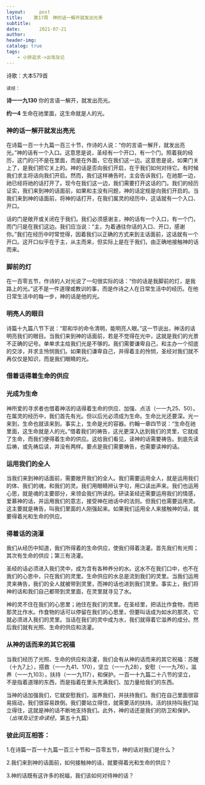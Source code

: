 ```yaml
---
layout:     post
title:    第17周　神的话一解开就发出光来
subtitle:   
date:       2021-07-21
author:     
header-img: 
catalog: true
tags:
    - 小排追求->出埃及记
---
```


诗歌：大本579首

`读经：`

**诗一一九130**	你的言语一解开，就发出亮光。

**约一4**	生命在祂里面，这生命就是人的光。

### **神的话一解开就发出亮光**

在诗篇一百一十九篇一百三十节，作诗的人说：“你的言语一解开，就发出亮光。”神的话有一个入口。这意思是说，圣经有一个开口，有一个门。照着我的经历，这门的闩不是在里面，而是在外面，它在我们这一边。这意思是说，如果门关上了，是我们把它关上的。神的话是否向我们开启，在于我们如何对待它。有时候我们求主将话向我们开启。然而，我们这样祷告时，主会告诉我们，在祂那一边，祂已经将祂的话打开了。现今在我们这一边，我们需要打开这话的门。我们的经历证实，我们来到神的话面前，如果和主没有问题，神的话定规是向我们开启的。当我们来到神的话面前，将神的话打开，在我们属灵的经历中，这话就有一个入口、开口。

话的门是敞开或关闭在于我们。我们必须感谢主，神的话有一个入口，有一个门，而门闩是在我们这边。我们应当说：“主，为着通往你话的入口、开口，感谢你。”我们在经历中时常觉得，因着我们以正确的方式来到主话面前，这话就有一个开口。这开口似乎在于主，从主而来，但实际上是在于我们，由正确地接触神的话而来。

### **脚前的灯**

在一百零五节，作诗的人对光说了一句很实际的话：“你的话是我脚前的灯，是我路上的光。”这不是一件道理或教训的事，而是作诗之人在日常生活中的经历。在他日常生活中的每一步，神的话是他的光。

### **明亮人的眼目**

诗篇十九篇八节下说：“耶和华的命令清明，能明亮人眼。”这一节说出，神活的话明亮我们的眼目。当我们来到神的话面前，若是不觉得在光中，这就是我们的光景不正确的记号。单单求主给我们光是不够的。我们需要谦卑自己，和主办一个彻底的交涉，并求主怜悯我们。如果我们谦卑自己，并得着主的怜悯，圣经对我们就不再仅仅是知识，而是我们眼睛的光。

### **借着话得着生命的供应**

### **光成为生命**

神所爱的寻求者也借着神活的话得着生命的供应、加强、点活（一一九25、50）。在属灵的经历中，我们首先有光。但以后光必须成为生命。生命比光还要深。光一来到，生命也就该来到。事实上，生命是光的容器。约翰一章四节说：“生命在祂里面，这生命就是人的光。”借着我们的祷告，这光更深入达到我们的灵里，它就成了生命，而我们便得着生命的供应。这给我们看见，读神的话需要祷告。到底先读后祷，或先祷后读，并没有两样。要点是我们需要祷告，也需要读神的话。

### **运用我们的全人**

当我们来到神的话面前，需要敞开我们的全人。我们需要运用全人，就是运用我们的体、我们的魂，和我们的灵。我们用眼睛辨认字句，用口读出声来。我们也运用心思，就是魂的主要部分，来领会我们所读的。研读圣经还需要运用我们的情感，爱慕神的话，并运用我们的意志，接受神在祂话中的法则。但我们也需要运用灵。这主要就是祷告，叫我们里面的人刚强起来。如果我们运用全人来接触神的话，就要得着光和生命的供应。

### **得着话的浇灌**

我们从经历中知道，我们所得着的生命供应，使我们得着浇灌。首先我们有光照；其次有生命的供应；第三有浇灌。

圣经的话必须进入我们灵中，成为含有各种养分的水。这水不在我们口中，也不在我们的心思中，只在我们的灵里。生命供应的水总是流到我们的灵里。当我们运用灵来祷告，我们的全人就被带到灵里，而神的话也进到我们灵里。事实上，我们将神的话和我们自己都带到灵里面，在灵里就寻见了水。

神的灵不住在我们的心思里；祂住在我们的灵里。在圣经里，把话比作食物，而把那灵比作水。作食物的话可以停留在我们的心思里，但要叫话成为如水的那灵，它就必须进入我们的灵里。当话在我们的灵中成为水，我们就得着它滋养的成分。然后我们就有光照、生命的供应和浇灌。

### **从神的话而来的其它祝福**

当我们经历了光照、生命的供应和浇灌，我们会有从神的话而来的其它祝福：苏醒（十九7上），搭救（一一九41、170），坚立（一一九28），安慰（一一九76），滋养（一一九103），扶持（一一九117），和保护。一百一十九篇二十八节的坚立，不是指着道理的东西，而是指着在里头充满我们、加力量给我们的东西。

当神的话加强我们，它就安慰我们，滋养我们，并扶持我们。我们在自己里面很容易摇动，我们很容易跌倒。我们要站立得住，就需要活的扶持。活的扶持叫我们站立得住，这就是神的话不断地支持我们。此外，神的话还是我们的防卫和保护。（*出埃及记生命读经*，第五十九篇）

 

### **彼此问互相答：**

1.在诗篇一百一十九篇一百三十节和一百零五节，神的话对我们是什么？

2.我们来到神的话面前，如何接触神的话，就要得着光和生命的供应？

3.神的话既有这许多的祝福，我们该如何对待神的话？

